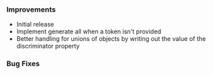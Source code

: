 ### Improvements

- Initial release
- Implement generate all when a token isn't provided 
- Better handling for unions of objects by writing out the value of the discriminator property

### Bug Fixes